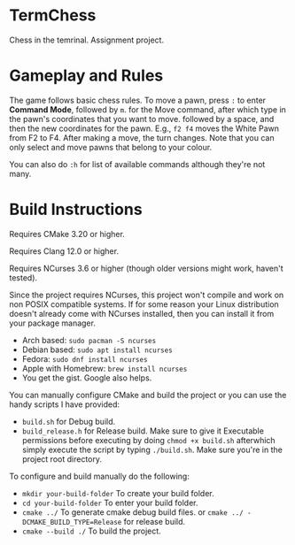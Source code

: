 # TermChess
Chess in the temrinal.
Assignment project.

# Gameplay and Rules
The game follows basic chess rules.
To move a pawn, press ```:``` to enter **Command Mode**, followed by ```m```.
for the Move command, after which type in the pawn's coordinates that you want to move.
followed by a space, and then the new coordinates for the pawn.
E.g., ```f2 f4``` moves the White Pawn from F2 to F4.
After making a move, the turn changes.
Note that you can only select and move pawns that belong to your colour.

You can also do ```:h``` for list of available commands although they're not many.

# Build Instructions
Requires CMake 3.20 or higher.

Requires Clang 12.0 or higher.

Requires NCurses 3.6 or higher (though older versions might work, haven't tested).

Since the project requires NCurses, this project won't compile and work on non POSIX compatible systems.
If for some reason your Linux distribution doesn't already come with NCurses installed, then you can install it from your package manager.
- Arch based: ``` sudo pacman -S ncurses ```
- Debian based: ```sudo apt install ncurses```
- Fedora: ```sudo dnf install ncurses```
- Apple with Homebrew: ```brew install ncurses```
- You get the gist. Google also helps.

You can manually configure CMake and build the project or
you can use the handy scripts I have provided:
- ```build.sh``` for Debug build.
- ```build_release.h``` for Release build.
Make sure to give it Executable permissions before executing by doing
```chmod +x build.sh``` afterwhich simply execute the script by typing ```./build.sh```.
Make sure you're in the project root directory.

To configure and build manually do the following:
- ```mkdir your-build-folder``` To create your build folder.
- ```cd your-build-folder``` To enter your build folder.
- ```cmake ../``` To generate cmake debug build files. or ```cmake ../ -DCMAKE_BUILD_TYPE=Release``` for release build.
- ```cmake --build ./``` To build the project.
